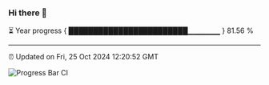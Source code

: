 ### Hi there 👋

⏳ Year progress { ████████████████████████▁▁▁▁▁▁ } 81.56 %

---

⏰ Updated on Fri, 25 Oct 2024 12:20:52 GMT

![Progress Bar CI](https://github.com/code-lakshay/GitHub-Actions-Demo/workflows/Progress%20Bar%20CI/badge.svg)
